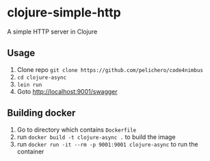 # clojure-simple-http

A simple HTTP server in Clojure

## Usage

1. Clone repo `git clone https://github.com/pelichero/code4nimbus`
2. `cd clojure-async`
3. `lein run`
4. Goto [http://localhost:9001/swagger](http://localhost:9001/swagger)

## Building docker

1. Go to directory which contains `Dockerfile`
2. run `docker build -t clojure-async .` to build the image
3. run `docker run -it --rm -p 9001:9001 clojure-async` to run the container